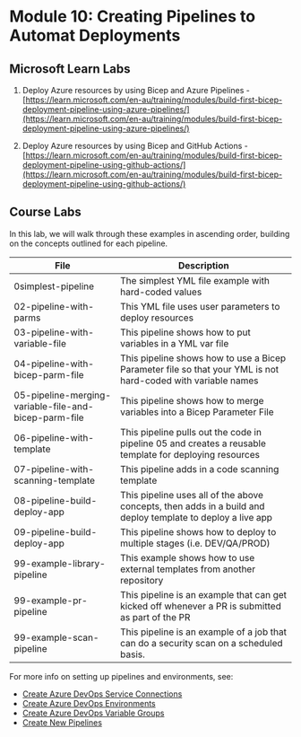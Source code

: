 # Module 10: Creating Pipelines to Automat Deployments

## Microsoft Learn Labs

1. Deploy Azure resources by using Bicep and Azure Pipelines - [https://learn.microsoft.com/en-au/training/modules/build-first-bicep-deployment-pipeline-using-azure-pipelines/](https://learn.microsoft.com/en-au/training/modules/build-first-bicep-deployment-pipeline-using-azure-pipelines/)

2. Deploy Azure resources by using Bicep and GitHub Actions - [https://learn.microsoft.com/en-au/training/modules/build-first-bicep-deployment-pipeline-using-github-actions/](https://learn.microsoft.com/en-au/training/modules/build-first-bicep-deployment-pipeline-using-github-actions/)

## Course Labs

In this lab, we will walk through these examples in ascending order, building on the concepts outlined for each pipeline.

| File | Description |
| -- | -- |
| 0simplest-pipeline | The simplest YML file example with hard-coded values |
| 02-pipeline-with-parms | This YML file uses user parameters to deploy resources |
| 03-pipeline-with-variable-file | This pipeline shows how to put variables in a YML var file |
| 04-pipeline-with-bicep-parm-file | This pipeline shows how to use a Bicep Parameter file so that your YML is not hard-coded with variable names |
| 05-pipeline-merging-variable-file-and-bicep-parm-file | This pipeline shows how to merge variables into a Bicep Parameter File |
| 06-pipeline-with-template | This pipeline pulls out the code in pipeline 05 and creates a reusable template for deploying resources |
| 07-pipeline-with-scanning-template | This pipeline adds in a code scanning template |
| 08-pipeline-build-deploy-app | This pipeline uses all of the above concepts, then adds in a build and deploy template to deploy a live app |
| 09-pipeline-build-deploy-app | This pipeline shows how to deploy to multiple stages (i.e. DEV/QA/PROD)  |
| 99-example-library-pipeline | This example shows how to use external templates from another repository |
| 99-example-pr-pipeline | This pipeline is an example that can get kicked off whenever a PR is submitted as part of the PR |
| 99-example-scan-pipeline | This pipeline is an example of a job that can do a security scan on a scheduled basis. |

For more info on setting up pipelines and environments, see:

- [Create Azure DevOps Service Connections](./CreateServiceConnections.md)
- [Create Azure DevOps Environments](./CreateDevOpsEnvironments.md)
- [Create Azure DevOps Variable Groups](./CreateDevOpsVariableGroups.md)
- [Create New Pipelines](./CreateNewPipeline.md)
